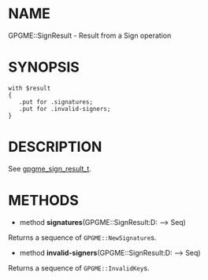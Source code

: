 NAME
====

GPGME::SignResult - Result from a Sign operation

SYNOPSIS
========

    with $result
    {
       .put for .signatures;
       .put for .invalid-signers;
    }

DESCRIPTION
===========

See [gpgme_sign_result_t](https://gnupg.org/documentation/manuals/gpgme/Creating-a-Signature.html).

METHODS
=======

  * method **signatures**(GPGME::SignResult:D: --> Seq)

Returns a sequence of `GPGME::NewSignature`s.

  * method **invalid-signers**(GPGME::SignResult:D: --> Seq)

Returns a sequence of `GPGME::InvalidKey`s.

